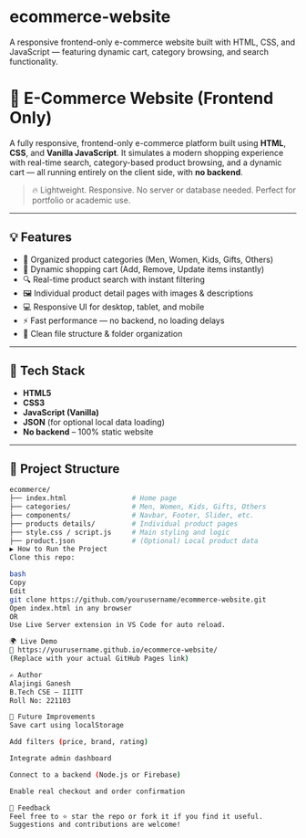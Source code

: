 # ecommerce-website
A responsive frontend-only e-commerce website built with HTML, CSS, and JavaScript — featuring dynamic cart, category browsing, and search functionality.


# 🛒 E-Commerce Website (Frontend Only)

A fully responsive, frontend-only e-commerce platform built using **HTML**, **CSS**, and **Vanilla JavaScript**. It simulates a modern shopping experience with real-time search, category-based product browsing, and a dynamic cart — all running entirely on the client side, with **no backend**.

> 🔥 Lightweight. Responsive. No server or database needed. Perfect for portfolio or academic use.

---

## 💡 Features

- 📂 Organized product categories (Men, Women, Kids, Gifts, Others)
- 🛒 Dynamic shopping cart (Add, Remove, Update items instantly)
- 🔍 Real-time product search with instant filtering
- 🖼️ Individual product detail pages with images & descriptions
- 💻 Responsive UI for desktop, tablet, and mobile
- ⚡ Fast performance — no backend, no loading delays
- 📁 Clean file structure & folder organization

---

## 🧰 Tech Stack

- **HTML5**
- **CSS3**
- **JavaScript (Vanilla)**
- **JSON** (for optional local data loading)
- **No backend** – 100% static website

---

## 📁 Project Structure

```bash
ecommerce/
├── index.html                # Home page
├── categories/               # Men, Women, Kids, Gifts, Others
├── components/               # Navbar, Footer, Slider, etc.
├── products details/         # Individual product pages
├── style.css / script.js     # Main styling and logic
├── product.json              # (Optional) Local product data
▶️ How to Run the Project
Clone this repo:

bash
Copy
Edit
git clone https://github.com/yourusername/ecommerce-website.git
Open index.html in any browser
OR
Use Live Server extension in VS Code for auto reload.

🌍 Live Demo
🔗 https://yourusername.github.io/ecommerce-website/
(Replace with your actual GitHub Pages link)

✍️ Author
Alajingi Ganesh
B.Tech CSE – IIITT
Roll No: 221103

🚀 Future Improvements
Save cart using localStorage

Add filters (price, brand, rating)

Integrate admin dashboard

Connect to a backend (Node.js or Firebase)

Enable real checkout and order confirmation

📢 Feedback
Feel free to ⭐ star the repo or fork it if you find it useful.
Suggestions and contributions are welcome!
